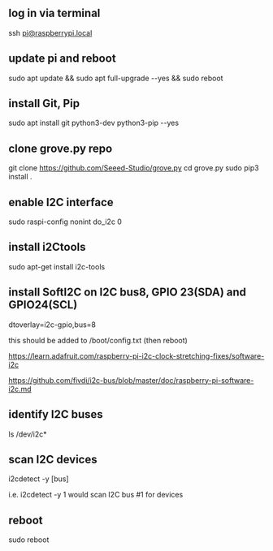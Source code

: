 ## log in via terminal
ssh pi@raspberrypi.local

## update pi and reboot
sudo apt update && sudo apt full-upgrade --yes && sudo reboot

## install  Git, Pip
sudo apt install git python3-dev python3-pip --yes

## clone grove.py repo
git clone https://github.com/Seeed-Studio/grove.py
cd grove.py
sudo pip3 install .

## enable I2C interface
sudo raspi-config nonint do_i2c 0

## install i2Ctools
sudo apt-get install i2c-tools

## install SoftI2C on I2C bus8, GPIO 23(SDA) and GPIO24(SCL)
dtoverlay=i2c-gpio,bus=8

this should be added to /boot/config.txt (then reboot)

<https://learn.adafruit.com/raspberry-pi-i2c-clock-stretching-fixes/software-i2c>

<https://github.com/fivdi/i2c-bus/blob/master/doc/raspberry-pi-software-i2c.md>

## identify I2C buses
ls /dev/i2c*

## scan I2C devices
i2cdetect -y [bus]

i.e.
i2cdetect -y 1
would scan I2C bus #1 for devices

## reboot
sudo reboot